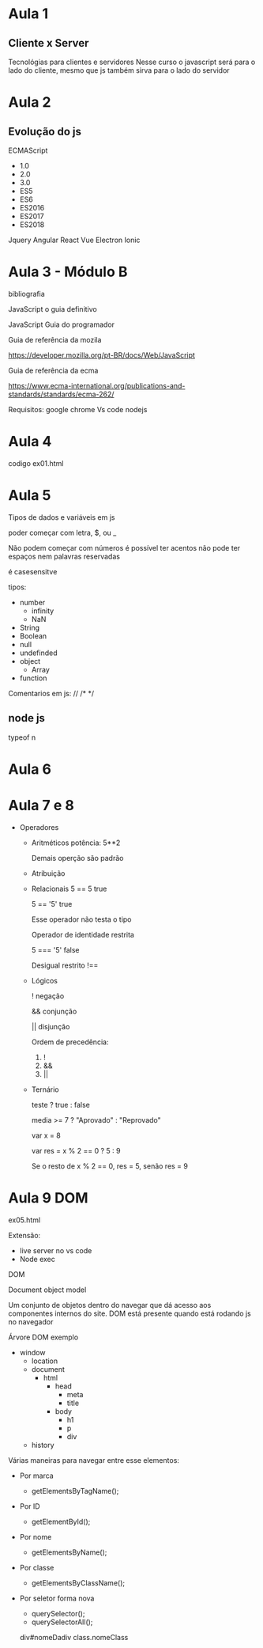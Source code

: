 # Aula 1

## Cliente x Server
Tecnológias para clientes e servidores
Nesse curso o javascript será para o lado do cliente, mesmo que js também sirva para o lado do servidor

# Aula 2

## Evolução do js

ECMAScript
* 1.0
* 2.0
* 3.0
* ES5
* ES6
* ES2016
* ES2017
* ES2018

Jquery
Angular
React
Vue
Electron
Ionic

# Aula 3 - Módulo B
bibliografia

JavaScript o guia definitivo

JavaScript Guia do programador

Guia de referência da mozila

https://developer.mozilla.org/pt-BR/docs/Web/JavaScript

Guia de referência da ecma

https://www.ecma-international.org/publications-and-standards/standards/ecma-262/


Requisitos:
google chrome
Vs code
nodejs


# Aula 4

codigo ex01.html

# Aula 5

Tipos de dados e variáveis em js

poder começar com letra, $, ou _

Não podem começar com números
é possível ter acentos
não pode ter espaços
nem palavras reservadas

é casesensitve

tipos:
* number
    - infinity
    - NaN
* String
* Boolean
* null
* undefinded
* object
    - Array
* function


Comentarios em js:
//
/*    */


## node js

typeof n


# Aula 6

# Aula 7 e 8

- Operadores

    * Aritméticos
        potência: 5**2
        
        Demais operção são padrão

    * Atribuição
    * Relacionais
        5 == 5  true
        
        5 == '5' true
        
        Esse operador não testa o tipo

        Operador de identidade restrita

        5 === '5' false

        Desigual restrito !==


    * Lógicos

        ! negação

        && conjunção

        || disjunção

        Ordem de precedência: 
        1. ! 
        2. && 
        3. ||

    * Ternário

        teste ? true : false

        media >= 7 ? "Aprovado" : "Reprovado"

        var x = 8
        
        var res = x % 2 == 0 ? 5 : 9 
        
        Se o resto de x % 2 == 0, res = 5, senão res = 9

# Aula 9 DOM

ex05.html

Extensão: 
* live server no vs code
* Node exec

DOM

Document object model

Um conjunto de objetos dentro do navegar que dá acesso aos componentes internos do site.
DOM está presente quando está rodando js no navegador


Árvore DOM exemplo
* window
    - location
    - document
        * html
            - head
                * meta
                * title
            - body
                * h1
                * p
                * div
    - history


Várias maneiras para navegar entre esse elementos:
* Por marca
    - getElementsByTagName();
* Por ID
    - getElementById();
* Por nome
    - getElementsByName();
* Por classe
    - getElementsByClassName();
* Por seletor
    forma nova
    - querySelector();
    - querySelectorAll();

    div#nomeDadiv
    class.nomeClass

